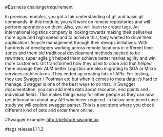 #Business challenge/requirement

In previous modules, you got a fair understanding of git and basic git commands. In this module, you will work on remote repositories and will perform operations on them. Also, you will learn to create tags.
An international logistics company is looking towards making their deliveries more agile and high speed and to achieve this, they wanted to drive their application lifecycle management through their devops initiatives. With hundreds of developers working across remote locations in different time zones and them old traditional development methods needed to be rewritten, super agile git helped them achieve better market agility and win more customers. Git transformed how they used to code and that helped them manage their ALM better Logistics are also migrating to SOA or Micro services architectures. They ended up creating lots of APIs. For testing, they use Swagger / Postman etc but when it comes to meta data it’s hard to manage.
Swagger is one of the best ways to do that. In Swagger documentation, you can add meta data about resource, end points and individual fields. This makes things easy for other people as they can now get information about any API whichever required.
In below mentioned case study we will explore swagger parser. This is a pet store where you check different kind of pets and order them online.

#Swagger example: http://petstore.swagger.io

#tags
release1.1
1.2